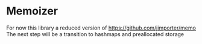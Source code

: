 # Memoizer

For now this library a reduced version of https://github.com/jimporter/memo
The next step will be a transition to hashmaps and preallocated storage
